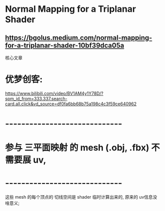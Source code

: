 
# Normal Mapping for a Triplanar Shader
https://bgolus.medium.com/normal-mapping-for-a-triplanar-shader-10bf39dca05a
---
核心文章



# 优梦创客:
https://www.bilibili.com/video/BV1AM4y1Y78D/?spm_id_from=333.337.search-card.all.click&vd_source=df0fa6bb68b75a198c4c3f59ce640962






# ----------------------------- #
#   参与 三平面映射 的 mesh (.obj, .fbx) 不需要展 uv,
# ----------------------------- #

这些 mesh 的每个顶点的 切线空间是 shader 临时计算出来的, 原来的 uv信息没啥意义;




















